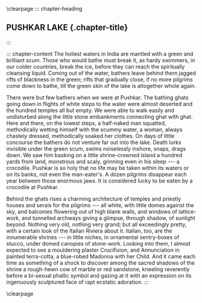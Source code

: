 \clearpage
::: chapter-heading
## PUSHKAR LAKE {.chapter-title}
:::

::: chapter-content
The holiest waters in India are mantled with a green and brilliant scum.
Those who would bathe must break it, as hardy swimmers, in our colder
countries, break the ice, before they can reach the spiritually
cleansing liquid. Coming out of the water, bathers leave behind them
jagged rifts of blackness in the green; rifts that gradually close, if
no more pilgrims come down to bathe, till the green skin of the lake is
altogether whole again.

There were but few bathers when we were at Pushkar. The bathing ghats
going down in flights of white steps to the water were almost deserted
and the hundred temples all but empty. We were able to walk easily and
undisturbed along the little stone embankments connecting ghat with
ghat. Here and there, on the lowest steps, a half-naked man squatted,
methodically wetting himself with the scummy water, a woman, always
chastely dressed, methodically soaked her clothes. On days of little
concourse the bathers do not venture far out into the lake. Death lurks
invisible under the green scum, swims noiselessly inshore, snaps, drags
down. We saw him basking on a little shrine-crowned island a hundred
yards from land, monstrous and scaly, grinning even in his sleep --- a
crocodile. Pushkar is so holy that no life may be taken within its
waters or on its banks, not even the man-eater's. A dozen pilgrims
disappear each year between those enormous jaws. It is considered lucky
to be eaten by a crocodile at Pushkar.

Behind the ghats rises a charming architecture of temples and priestly
houses and serais for the pilgrims --- all white, with little domes
against the sky, and balconies flowering out of high blank walls, and
windows of lattice-work, and tunnelled archways giving a glimpse,
through shadow, of sunlight beyond. Nothing very old, nothing very
grand; but all exceedingly pretty, with a certain look of the Italian
Riviera about it. Italian, too, are the innumerable shrines --- in little
niches, in ornamental sentry-boxes of stucco, under domed canopies of
stone-work. Looking into them, I almost expected to see a mouldering
plaster Crucifixion, and Annunciation in painted terra-cotta, a
blue-robed Madonna with her Child. And it came each time as something of
a shock to discover among the sacred shadows of the shrine a rough-hewn
cow of marble or red sandstone, kneeling reverently before a bi-sexual
phallic symbol and gazing at it with an expression on its ingenuously
sculptured face of rapt ecstatic adoration.
:::


\clearpage
